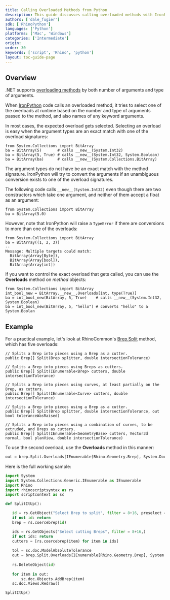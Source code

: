```yaml
---
title: Calling Overloaded Methods from Python
description: This guide discusses calling overloaded methods with IronPython.
authors: ['dale_fugier']
sdk: ['RhinoPython']
languages: ['Python']
platforms: ['Mac', 'Windows']
categories: ['Intermediate']
origin:
order: 30
keywords: ['script', 'Rhino', 'python']
layout: toc-guide-page
---
```



## Overview

.NET supports [overloading methods](https://docs.microsoft.com/en-us/dotnet/standard/design-guidelines/member-overloading) by both number of arguments and type of arguments.

When [IronPython](https://ironpython.net/) code calls an overloaded method, it tries to select one of the overloads at runtime based on the number and type of arguments passed to the method, and also names of any keyword arguments.

In most cases, the expected overload gets selected. Selecting an overload is easy when the argument types are an exact match with one of the overload signatures:

```
from System.Collections import BitArray
ba = BitArray(5)       # calls __new__(System.Int32)
ba = BitArray(5, True) # calls __new__(System.Int32, System.Boolean)
ba = BitArray(ba)      # calls __new__(System.Collections.BitArray)
```

The argument types do not have be an exact match with the method signature. IronPython will try to convert the arguments if an unambiguous conversion exists to one of the overload signatures. 

The following code calls `__new__(System.Int32)` even though there are two constructors which take one argument, and neither of them accept a float as an argument:

```
from System.Collections import BitArray
ba = BitArray(5.0)
```

However, note that IronPython will raise a `TypeError` if there are conversions to more than one of the overloads:

```
from System.Collections import BitArray
ba = BitArray((1, 2, 3))
--
Message: Multiple targets could match: 
  BitArray(Array[Byte]), 
  BitArray(Array[bool]), 
  BitArray(Array[int])
```

If you want to control the exact overload that gets called, you can use the **Overloads** method on *method* objects:

```
from System.Collections import BitArray
int_bool_new = BitArray.__new__.Overloads[int, type(True)]
ba = int_bool_new(BitArray, 5, True)    # calls __new__(System.Int32, System.Boolean)
ba = int_bool_new(BitArray, 5, "hello") # converts "hello" to a System.Boolan
```

## Example

For a practical example, let's look at RhinoCommon's [Brep.Split](https://developer.rhino3d.com/api/RhinoCommon/html/Overload_Rhino_Geometry_Brep_Split.htm) method, which has five overloads:

```
// Splits a Brep into pieces using a Brep as a cutter.
public Brep[] Split(Brep splitter, double intersectionTolerance)

// Splits a Brep into pieces using Breps as cutters.
public Brep[] Split(IEnumerable<Brep> cutters, double intersectionTolerance)

// Splits a Brep into pieces using curves, at least partially on the Brep, as cutters.
public Brep[] Split(IEnumerable<Curve> cutters, double intersectionTolerance)

// Splits a Brep into pieces using a Brep as a cutter.
public Brep[] Split(Brep splitter, double intersectionTolerance, out bool toleranceWasRaised)

// Splits a Brep into pieces using a combination of curves, to be extruded, and Breps as cutters.
public Brep[] Split(IEnumerable<GeometryBase> cutters, Vector3d normal, bool planView, double intersectionTolerance)
```

To use the second overload, use the **Overloads** method in this manner:

```python
out = brep.Split.Overloads[IEnumerable[Rhino.Geometry.Brep], System.Double](cutters, tol)
```
Here is the full working sample:

```python
import System
import System.Collections.Generic.IEnumerable as IEnumerable
import Rhino
import rhinoscriptsyntax as rs
import scriptcontext as sc

def SplitItUp():

   id = rs.GetObject("Select Brep to split", filter = 8+16, preselect = True)
   if not id: return
   brep = rs.coercebrep(id)

   ids = rs.GetObjects("Select cutting Breps", filter = 8+16,)
   if not ids: return
   cutters = [rs.coercebrep(item) for item in ids]
    
   tol = sc.doc.ModelAbsoluteTolerance
   out = brep.Split.Overloads[IEnumerable[Rhino.Geometry.Brep], System.Double](cutters, tol)
   
   rs.DeleteObject(id)
   
   for item in out:
       sc.doc.Objects.AddBrep(item)
   sc.doc.Views.Redraw()

SplitItUp()
```
